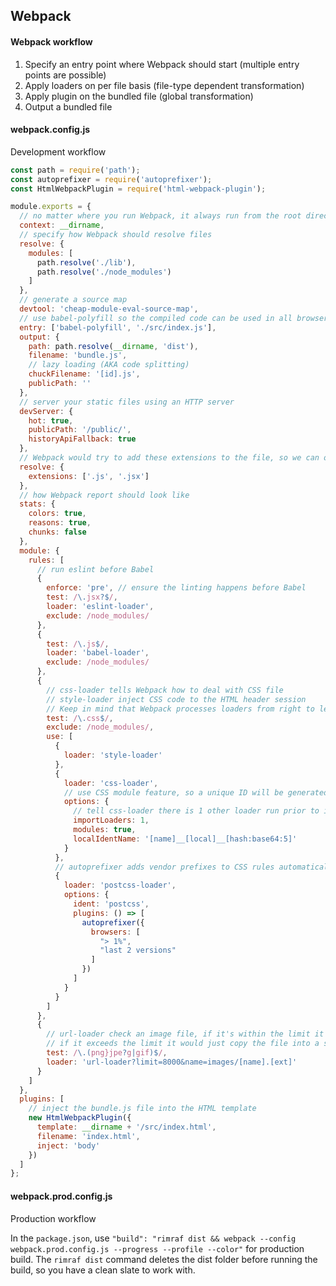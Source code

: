 ## Webpack

#### Webpack workflow

1. Specify an entry point where Webpack should start (multiple entry points are possible)
2. Apply loaders on per file basis (file-type dependent transformation)
3. Apply plugin on the bundled file (global transformation)
4. Output a bundled file

#### webpack.config.js

Development workflow

```js
const path = require('path');
const autoprefixer = require('autoprefixer');
const HtmlWebpackPlugin = require('html-webpack-plugin');

module.exports = {
  // no matter where you run Webpack, it always run from the root directory
  context: __dirname,
  // specify how Webpack should resolve files
  resolve: {
    modules: [
      path.resolve('./lib'),
      path.resolve('./node_modules')
    ]
  },
  // generate a source map
  devtool: 'cheap-module-eval-source-map',
  // use babel-polyfill so the compiled code can be used in all browsers
  entry: ['babel-polyfill', './src/index.js'],
  output: {
    path: path.resolve(__dirname, 'dist'),
    filename: 'bundle.js',
    // lazy loading (AKA code splitting)
    chuckFilename: '[id].js',
    publicPath: ''
  },
  // server your static files using an HTTP server
  devServer: {
    hot: true,
    publicPath: '/public/',
    historyApiFallback: true
  },  
  // Webpack would try to add these extensions to the file, so we can omit file extensions during import
  resolve: {
    extensions: ['.js', '.jsx']
  },
  // how Webpack report should look like
  stats: {
    colors: true,
    reasons: true,
    chunks: false
  },  
  module: {
    rules: [
      // run eslint before Babel
      {
        enforce: 'pre', // ensure the linting happens before Babel
        test: /\.jsx?$/,
        loader: 'eslint-loader',
        exclude: /node_modules/
      },    
      {
        test: /\.js$/,
        loader: 'babel-loader',
        exclude: /node_modules/
      },
      {
        // css-loader tells Webpack how to deal with CSS file
        // style-loader inject CSS code to the HTML header session
        // Keep in mind that Webpack processes loaders from right to left
        test: /\.css$/,
        exclude: /node_modules/,
        use: [
          { 
            loader: 'style-loader'
          },
          { 
            loader: 'css-loader', 
            // use CSS module feature, so a unique ID will be generated for each style
            options: {
              // tell css-loader there is 1 other loader run prior to it
              importLoaders: 1,
              modules: true,
              localIdentName: '[name]__[local]__[hash:base64:5]'
            }
          },
          // autoprefixer adds vendor prefixes to CSS rules automatically
          {
            loader: 'postcss-loader',
            options: {
              ident: 'postcss',
              plugins: () => [
                autoprefixer({
                  browsers: [
                    "> 1%",
                    "last 2 versions"
                  ]
                })
              ]
            }
          }
        ]
      },
      {
        // url-loader check an image file, if it's within the limit it would place them in the code
        // if it exceeds the limit it would just copy the file into a specified folder
        test: /\.(png}jpe?g|gif)$/,
        loader: 'url-loader?limit=8000&name=images/[name].[ext]'
      }
    ]
  },
  plugins: [
    // inject the bundle.js file into the HTML template
    new HtmlWebpackPlugin({
      template: __dirname + '/src/index.html',
      filename: 'index.html',
      inject: 'body'
    })
  ]
};
```

#### webpack.prod.config.js

Production workflow

In the `package.json`, use `"build": "rimraf dist && webpack --config webpack.prod.config.js --progress --profile --color"` for production build. The `rimraf dist` command deletes the dist folder before running the build, so you have a clean slate to work with.
